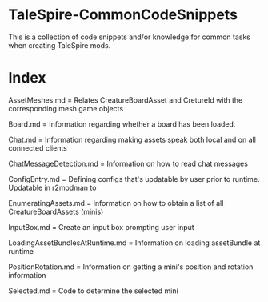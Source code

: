 # TaleSpire-CommonCodeSnippets
This is a collection of code snippets and/or knowledge for common tasks when creating TaleSpire mods.

# Index

AssetMeshes.md = Relates CreatureBoardAsset and CretureId with the corresponding mesh game objects

Board.md = Information regarding whether a board has been loaded.

Chat.md = Information regarding making assets speak both local and on all connected clients

ChatMessageDetection.md = Information on how to read chat messages

ConfigEntry.md = Defining configs that's updatable by user prior to runtime. Updatable in r2modman to

EnumeratingAssets.md = Information on how to obtain a list of all CreatureBoardAssets (minis)

InputBox.md = Create an input box prompting user input

LoadingAssetBundlesAtRuntime.md = Information on loading assetBundle at runtime

PositionRotation.md = Information on getting a mini's position and rotation information

Selected.md = Code to determine the selected mini
